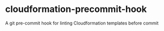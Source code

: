 # cloudformation-precommit-hook
A git pre-commit hook for linting Cloudformation templates before commit
